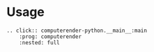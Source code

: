 # Usage

```{eval-rst}
.. click:: computerender-python.__main__:main
    :prog: computerender
    :nested: full
```
